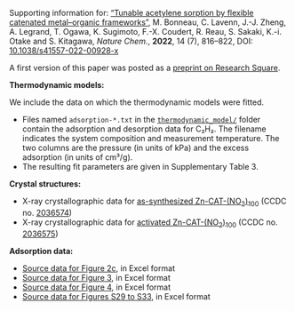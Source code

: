 Supporting information for: [“Tunable acetylene sorption by flexible catenated metal–organic frameworks”](https://doi.org/10.1038/s41557-022-00928-x), M. Bonneau, C. Lavenn, J.-J. Zheng, A. Legrand, T. Ogawa, K. Sugimoto, F.-X. Coudert, R. Reau, S. Sakaki, K.-i. Otake and S. Kitagawa, _Nature Chem._, **2022**, 14 (7), 816–822, DOI: [10.1038/s41557-022-00928-x](https://doi.org/10.1038/s41557-022-00928-x)


A first version of this paper was posted as a [preprint on Research Square](https://doi.org/10.21203/rs.3.rs-102861/v1).


**Thermodynamic models:**

We include the data on which the thermodynamic models were fitted.

- Files named `adsorption-*.txt` in the [`thermodynamic_model/`](thermodynamic_model/) folder contain the adsorption and desorption data for C₂H₂. The filename indicates the system composition and measurement temperature. The two columns are the pressure (in units of kPa) and the excess adsorption (in units of cm³/g).
- The resulting fit parameters are given in Supplementary Table 3.

**Crystal structures:**

- X-ray crystallographic data for [as-synthesized Zn-CAT-(NO<sub>2</sub>)<sub>100</sub>](Zn-CAT-NO2-as-synthesized.cif) (CCDC no. [2036574](https://www.ccdc.cam.ac.uk/structures/Search?Ccdcid=2036574))
- X-ray crystallographic data for [activated Zn-CAT-(NO<sub>2</sub>)<sub>100</sub>](Zn-CAT-NO2-activated.cif) (CCDC no. [2036575](https://www.ccdc.cam.ac.uk/structures/Search?Ccdcid=2036575))

**Adsorption data:**

- [Source data for Figure 2c](data-Fig-2c.xlsx), in Excel format
- [Source data for Figure 3](data-Fig-3.xlsx), in Excel format
- [Source data for Figure 4](data-Fig-4.xlsx), in Excel format
- [Source data for Figures S29 to S33](data-Fig-S29-S33.xlsx), in Excel format
